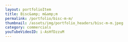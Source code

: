 ```yaml
---
layout: portfolioItem
title: Bisc&amp; m&amp;m
permalink: /portfolio/bisc-m-m/
thumbnail: /assets/img/portfolio_headers/bisc-m-m.jpeg
category: commercials
youTubeVideoID: i-AsHfDzzuM
---
```


